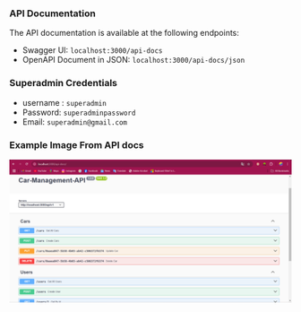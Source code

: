 ### API Documentation

The API documentation is available at the following endpoints:

- Swagger UI: `localhost:3000/api-docs`
- OpenAPI Document in JSON: `localhost:3000/api-docs/json`

### Superadmin Credentials

- username : `superadmin`
- Password: `superadminpassword`
- Email: `superadmin@gmail.com`

### Example Image From API docs
![Contoh Gambar](/public/assets/img.png)
